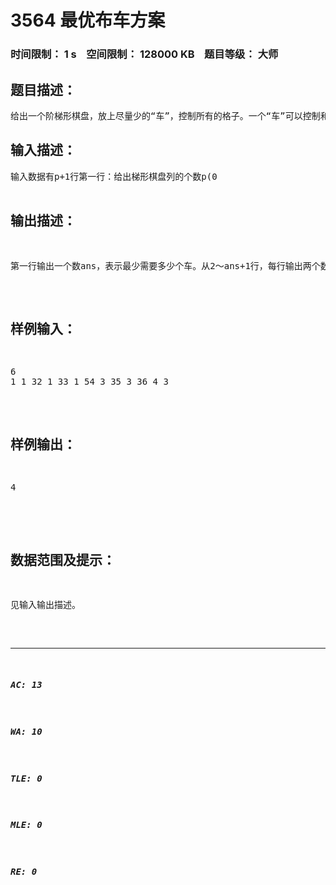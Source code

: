 # 3564 最优布车方案   
### 时间限制： 1 s&nbsp;&nbsp;&nbsp;&nbsp;空间限制： 128000 KB&nbsp;&nbsp;&nbsp;&nbsp;题目等级： 大师  
## 题目描述：  

<pre>
给出一个阶梯形棋盘，放上尽量少的“车”，控制所有的格子。一个“车”可以控制和它在同一行和同一列的所有格子。所谓“阶梯”型棋盘，指的是，每行的格子只出现在一些连续的列上。从第二行开始，每行的起始列数不小于上一行的起始列数，且终止列数也不小于上一行的终止列数。
</pre>
  
  
## 输入描述：  

<pre>
输入数据有p+1行第一行：给出梯形棋盘列的个数p(0<p<=100)从2～p+1行，每行有两个数t,x,y(0<t,x,y<=100),分别表示从第t列第x行起，竖着数，有y个格子。  
输入数据保证严格遵守阶梯型棋盘的性质。
</pre>
  
  
## 输出描述：  

<pre>
第一行输出一个数ans，表示最少需要多少个车。从2～ans+1行，每行输出两个数i,j，表示车所在的位置。（Attention：棋盘左上角格子的坐标为(1,1)，下面一个格子的坐标为（2,1），右面一个格子的坐标为（1,2））
</pre>
  
  
## 样例输入：  

<pre>
6  
1 1 32 1 33 1 54 3 35 3 36 4 3
</pre>
  
  
## 样例输出：  

<pre>
4  

</pre>
  
  
## 数据范围及提示：  

<pre>
见输入输出描述。
</pre>
  
  
***  

##### AC: 13  
##### WA: 10  
##### TLE: 0  
##### MLE: 0  
##### RE: 0  
